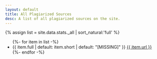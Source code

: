 ```yaml
---
layout: default
title: All Plagiarized Sources
desc: A list of all plagiarized sources on the site.
---
```


{% assign list = site.data.stats._all | sort_natural:'full' %}

<ul class="refs plagiarized">
{%- for item in list -%}
<li id="{{ item.short | slugify }}"> {{ item.full | default: item.short | default: "[MISSING]" }} <a href="{{ item.url }}">{{ item.url }}</a></li>
{%- endfor -%}
</ul>
